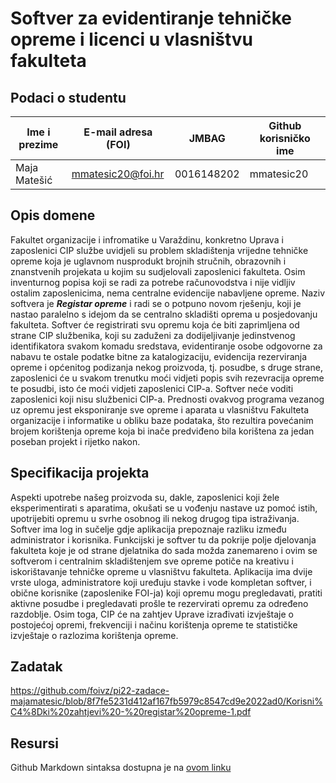 # Softver za evidentiranje tehničke opreme i licenci u vlasništvu fakulteta

## Podaci o studentu

Ime i prezime | E-mail adresa (FOI) | JMBAG | Github korisničko ime
------------  | ------------------- | ----- | ---------------------
Maja Matešić  | mmatesic20@foi.hr  |0016148202| mmatesic20


## Opis domene
Fakultet organizacije i infromatike u Varaždinu, konkretno Uprava i zaposlenici CIP službe uvidjeli su problem skladištenja vrijedne tehničke opreme koja je uglavnom nusprodukt brojnih stručnih, obrazovnih i znanstvenih projekata u kojim su sudjelovali zaposlenici fakulteta. Osim inventurnog popisa koji se radi za potrebe računovodstva i nije vidljiv ostalim zaposlenicima, nema centralne evidencije nabavljene opreme. Naziv softvera je <b><i>Registar opreme</b></i> i radi se o potpuno novom rješenju, koji je nastao paralelno s idejom da se centralno skladišti oprema u posjedovanju fakulteta. Softver će registrirati svu opremu koja će biti zaprimljena od strane CIP službenika, koji su zaduženi za dodijeljivanje jedinstvenog identifikatora svakom komadu sredstava, evidentiranje osobe odgovorne za nabavu te ostale podatke bitne za katalogizaciju, evidencija rezerviranja opreme i općenitog podizanja nekog proizvoda, tj. posudbe, s druge strane, zaposlenici će u svakom trenutku moći vidjeti popis svih rezevracija opreme te posudbi, isto će moći vidjeti zaposlenici CIP-a. Softver neće voditi zaposlenici koji nisu službenici CIP-a. Prednosti ovakvog programa vezanog uz opremu jest eksponiranje sve opreme i aparata u vlasništvu Fakulteta organizacije i informatike u obliku baze podataka, što rezultira  povećanim brojem korištenja opreme koja bi inače predviđeno bila korištena za jedan poseban projekt i rijetko nakon.

## Specifikacija projekta
Aspekti upotrebe našeg proizvoda su, dakle, zaposlenici koji žele eksperimentirati s aparatima, okušati se u vođenju nastave uz pomoć istih, upotrijebiti opremu u svrhe osobnog ili nekog drugog tipa istraživanja. Softver ima log in sučelje gdje aplikacija prepoznaje razliku između administrator i korisnika. Funkcijski je softver tu da pokrije polje djelovanja fakulteta koje je od strane djelatnika do sada možda zanemareno i ovim se softverom i centralnim skladištenjem sve opreme potiče na kreativu i iskorištavanje tehničke opreme u vlasništvu fakulteta. Aplikacija ima dvije vrste uloga, administratore koji uređuju stavke i vode kompletan softver, i obične korisnike (zaposlenike FOI-ja) koji opremu mogu pregledavati, pratiti aktivne posudbe i pregledavati prošle te rezervirati opremu za određeno razdoblje. Osim toga, CIP će na zahtjev Uprave izrađivati izvještaje o postojećoj opremi, frekvenciji i načinu korištenja opreme te statističke izvještaje o razlozima korištenja opreme.  

## Zadatak
https://github.com/foivz/pi22-zadace-majamatesic/blob/8f7fe5231d412af167fb5979c8547cd9e2022ad0/Korisni%C4%8Dki%20zahtjevi%20-%20registar%20opreme-1.pdf

## Resursi

Github Markdown sintaksa dostupna je na [ovom linku](https://guides.github.com/features/mastering-markdown/) 
